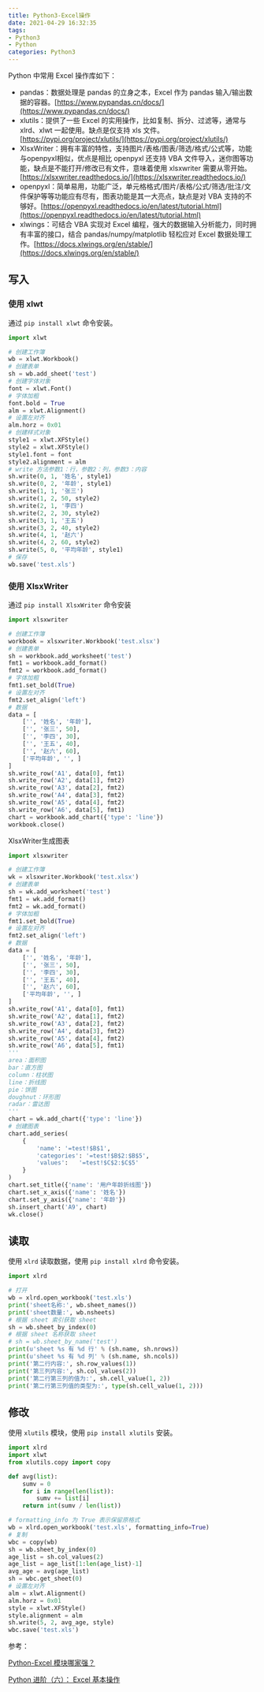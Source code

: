 ```yaml
---
title: Python3-Excel操作
date: 2021-04-29 16:32:35
tags:
- Python3
- Python
categories: Python3
---
```


Python 中常用 Excel 操作库如下：

* pandas：数据处理是 pandas 的立身之本，Excel 作为 pandas 输入/输出数据的容器。[https://www.pypandas.cn/docs/](https://www.pypandas.cn/docs/)
* xlutils：提供了一些 Excel 的实用操作，比如复制、拆分、过滤等，通常与 xlrd、xlwt 一起使用。缺点是仅支持 xls 文件。[https://pypi.org/project/xlutils/](https://pypi.org/project/xlutils/)
* XlsxWriter：拥有丰富的特性，支持图片/表格/图表/筛选/格式/公式等，功能与openpyxl相似，优点是相比 openpyxl 还支持 VBA 文件导入，迷你图等功能，缺点是不能打开/修改已有文件，意味着使用 xlsxwriter 需要从零开始。[https://xlsxwriter.readthedocs.io/](https://xlsxwriter.readthedocs.io/)
* openpyxl：简单易用，功能广泛，单元格格式/图片/表格/公式/筛选/批注/文件保护等等功能应有尽有，图表功能是其一大亮点，缺点是对 VBA 支持的不够好。[https://openpyxl.readthedocs.io/en/latest/tutorial.html](https://openpyxl.readthedocs.io/en/latest/tutorial.html)
* xlwings：可结合 VBA 实现对 Excel 编程，强大的数据输入分析能力，同时拥有丰富的接口，结合 pandas/numpy/matplotlib 轻松应对 Excel 数据处理工作。[https://docs.xlwings.org/en/stable/](https://docs.xlwings.org/en/stable/)
<!--more-->

## 写入

### 使用 xlwt

通过 `pip install xlwt` 命令安装。

```py
import xlwt

# 创建工作簿
wb = xlwt.Workbook()
# 创建表单
sh = wb.add_sheet('test')
# 创建字体对象
font = xlwt.Font()
# 字体加粗
font.bold = True
alm = xlwt.Alignment()
# 设置左对齐
alm.horz = 0x01
# 创建样式对象
style1 = xlwt.XFStyle()
style2 = xlwt.XFStyle()
style1.font = font
style2.alignment = alm
# write 方法参数1：行，参数2：列，参数3：内容
sh.write(0, 1, '姓名', style1)
sh.write(0, 2, '年龄', style1)
sh.write(1, 1, '张三')
sh.write(1, 2, 50, style2)
sh.write(2, 1, '李四')
sh.write(2, 2, 30, style2)
sh.write(3, 1, '王五')
sh.write(3, 2, 40, style2)
sh.write(4, 1, '赵六')
sh.write(4, 2, 60, style2)
sh.write(5, 0, '平均年龄', style1)
# 保存
wb.save('test.xls')
```

### 使用 XlsxWriter

通过 `pip install XlsxWriter` 命令安装

```py
import xlsxwriter

# 创建工作簿
workbook = xlsxwriter.Workbook('test.xlsx')
# 创建表单
sh = workbook.add_worksheet('test')
fmt1 = workbook.add_format()
fmt2 = workbook.add_format()
# 字体加粗
fmt1.set_bold(True)
# 设置左对齐
fmt2.set_align('left')
# 数据
data = [
    ['', '姓名', '年龄'],
    ['', '张三', 50],
    ['', '李四', 30],
    ['', '王五', 40],
    ['', '赵六', 60],
    ['平均年龄', '', ]
]
sh.write_row('A1', data[0], fmt1)
sh.write_row('A2', data[1], fmt2)
sh.write_row('A3', data[2], fmt2)
sh.write_row('A4', data[3], fmt2)
sh.write_row('A5', data[4], fmt2)
sh.write_row('A6', data[5], fmt1)
chart = workbook.add_chart({'type': 'line'})
workbook.close()
```

XlsxWriter生成图表

```py
import xlsxwriter

# 创建工作簿
wk = xlsxwriter.Workbook('test.xlsx')
# 创建表单
sh = wk.add_worksheet('test')
fmt1 = wk.add_format()
fmt2 = wk.add_format()
# 字体加粗
fmt1.set_bold(True)
# 设置左对齐
fmt2.set_align('left')
# 数据
data = [
    ['', '姓名', '年龄'],
    ['', '张三', 50],
    ['', '李四', 30],
    ['', '王五', 40],
    ['', '赵六', 60],
    ['平均年龄', '', ]
]
sh.write_row('A1', data[0], fmt1)
sh.write_row('A2', data[1], fmt2)
sh.write_row('A3', data[2], fmt2)
sh.write_row('A4', data[3], fmt2)
sh.write_row('A5', data[4], fmt2)
sh.write_row('A6', data[5], fmt1)
'''
area：面积图
bar：直方图
column：柱状图
line：折线图
pie：饼图
doughnut：环形图
radar：雷达图
'''
chart = wk.add_chart({'type': 'line'})
# 创建图表
chart.add_series(
    {
        'name': '=test!$B$1',
        'categories': '=test!$B$2:$B$5',
        'values':   '=test!$C$2:$C$5'
    }
)
chart.set_title({'name': '用户年龄折线图'})
chart.set_x_axis({'name': '姓名'})
chart.set_y_axis({'name': '年龄'})
sh.insert_chart('A9', chart)
wk.close()
```

## 读取

使用 `xlrd` 读取数据，使用 `pip install xlrd` 命令安装。

```py
import xlrd

# 打开
wb = xlrd.open_workbook('test.xls')
print('sheet名称:', wb.sheet_names())
print('sheet数量:', wb.nsheets)
# 根据 sheet 索引获取 sheet
sh = wb.sheet_by_index(0)
# 根据 sheet 名称获取 sheet
# sh = wb.sheet_by_name('test')
print(u'sheet %s 有 %d 行' % (sh.name, sh.nrows))
print(u'sheet %s 有 %d 列' % (sh.name, sh.ncols))
print('第二行内容:', sh.row_values(1))
print('第三列内容:', sh.col_values(2))
print('第二行第三列的值为:', sh.cell_value(1, 2))
print('第二行第三列值的类型为:', type(sh.cell_value(1, 2)))
```

## 修改

使用 `xlutils` 模块，使用 `pip install xlutils` 安装。

```py
import xlrd
import xlwt
from xlutils.copy import copy

def avg(list):
    sumv = 0
    for i in range(len(list)):
        sumv += list[i]
    return int(sumv / len(list))

# formatting_info 为 True 表示保留原格式
wb = xlrd.open_workbook('test.xls', formatting_info=True)
# 复制
wbc = copy(wb)
sh = wb.sheet_by_index(0)
age_list = sh.col_values(2)
age_list = age_list[1:len(age_list)-1]
avg_age = avg(age_list)
sh = wbc.get_sheet(0)
# 设置左对齐
alm = xlwt.Alignment()
alm.horz = 0x01
style = xlwt.XFStyle()
style.alignment = alm
sh.write(5, 2, avg_age, style)
wbc.save('test.xls')
```

参考：

[Python-Excel 模块哪家强？](https://zhuanlan.zhihu.com/p/23998083)

[Python 进阶（六）： Excel 基本操作](https://ityard.blog.csdn.net/article/details/104454512)